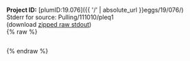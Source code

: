 **Project ID:** [plumID:19.076]({{ '/' | absolute_url }}eggs/19/076/)  
Stderr for source:  Pulling/111010/pleq1   
(download [zipped raw stdout](pleq1.plumed.stdout.txt.zip))  
{% raw %}
<pre>
</pre>
{% endraw %}
